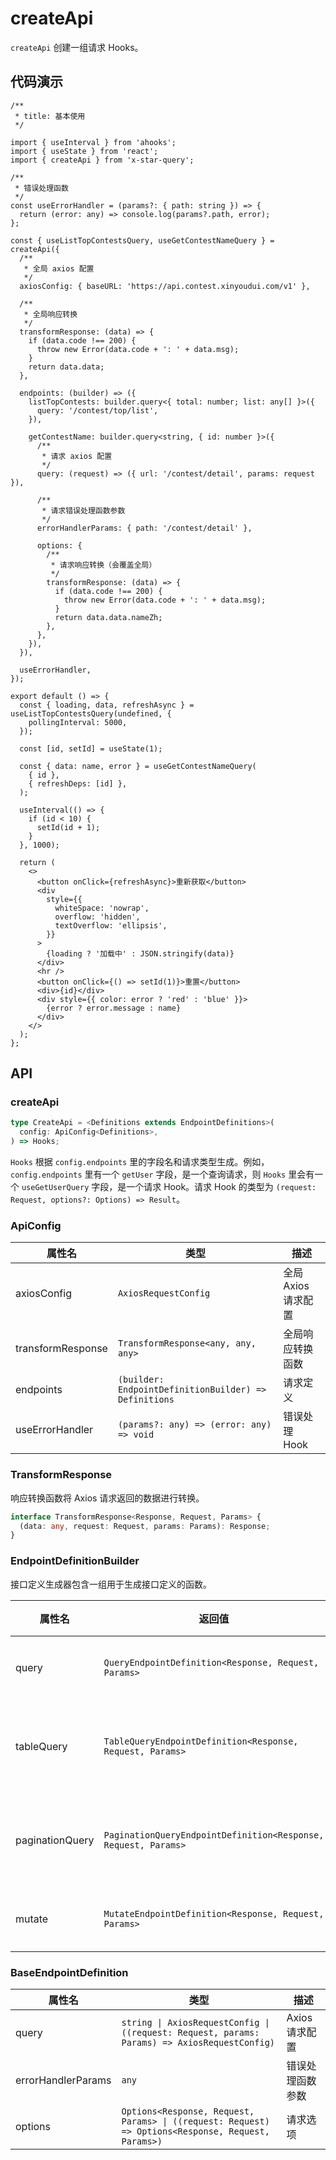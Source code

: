 # createApi

`createApi` 创建一组请求 Hooks。

## 代码演示

```tsx
/**
 * title: 基本使用
 */

import { useInterval } from 'ahooks';
import { useState } from 'react';
import { createApi } from 'x-star-query';

/**
 * 错误处理函数
 */
const useErrorHandler = (params?: { path: string }) => {
  return (error: any) => console.log(params?.path, error);
};

const { useListTopContestsQuery, useGetContestNameQuery } = createApi({
  /**
   * 全局 axios 配置
   */
  axiosConfig: { baseURL: 'https://api.contest.xinyoudui.com/v1' },

  /**
   * 全局响应转换
   */
  transformResponse: (data) => {
    if (data.code !== 200) {
      throw new Error(data.code + ': ' + data.msg);
    }
    return data.data;
  },

  endpoints: (builder) => ({
    listTopContests: builder.query<{ total: number; list: any[] }>({
      query: '/contest/top/list',
    }),

    getContestName: builder.query<string, { id: number }>({
      /**
       * 请求 axios 配置
       */
      query: (request) => ({ url: '/contest/detail', params: request }),

      /**
       * 请求错误处理函数参数
       */
      errorHandlerParams: { path: '/contest/detail' },

      options: {
        /**
         * 请求响应转换（会覆盖全局）
         */
        transformResponse: (data) => {
          if (data.code !== 200) {
            throw new Error(data.code + ': ' + data.msg);
          }
          return data.data.nameZh;
        },
      },
    }),
  }),

  useErrorHandler,
});

export default () => {
  const { loading, data, refreshAsync } = useListTopContestsQuery(undefined, {
    pollingInterval: 5000,
  });

  const [id, setId] = useState(1);

  const { data: name, error } = useGetContestNameQuery(
    { id },
    { refreshDeps: [id] },
  );

  useInterval(() => {
    if (id < 10) {
      setId(id + 1);
    }
  }, 1000);

  return (
    <>
      <button onClick={refreshAsync}>重新获取</button>
      <div
        style={{
          whiteSpace: 'nowrap',
          overflow: 'hidden',
          textOverflow: 'ellipsis',
        }}
      >
        {loading ? '加载中' : JSON.stringify(data)}
      </div>
      <hr />
      <button onClick={() => setId(1)}>重置</button>
      <div>{id}</div>
      <div style={{ color: error ? 'red' : 'blue' }}>
        {error ? error.message : name}
      </div>
    </>
  );
};
```

## API

### createApi

```ts
type CreateApi = <Definitions extends EndpointDefinitions>(
  config: ApiConfig<Definitions>,
) => Hooks;
```

`Hooks` 根据 `config.endpoints` 里的字段名和请求类型生成。例如，`config.endpoints` 里有一个 `getUser` 字段，是一个查询请求，则 `Hooks` 里会有一个 `useGetUserQuery` 字段，是一个请求 Hook。请求 Hook 的类型为 `(request: Request, options?: Options) => Result`。

### ApiConfig

| 属性名            | 类型                                                  | 描述                |
| ----------------- | ----------------------------------------------------- | ------------------- |
| axiosConfig       | `AxiosRequestConfig`                                  | 全局 Axios 请求配置 |
| transformResponse | `TransformResponse<any, any, any>`                    | 全局响应转换函数    |
| endpoints         | `(builder: EndpointDefinitionBuilder) => Definitions` | 请求定义            |
| useErrorHandler   | `(params?: any) => (error: any) => void`              | 错误处理 Hook       |

### TransformResponse

响应转换函数将 Axios 请求返回的数据进行转换。

```ts
interface TransformResponse<Response, Request, Params> {
  (data: any, request: Request, params: Params): Response;
}
```

### EndpointDefinitionBuilder

接口定义生成器包含一组用于生成接口定义的函数。

| 属性名          | 返回值                                                         | 描述         |
| --------------- | -------------------------------------------------------------- | ------------ |
| query           | `QueryEndpointDefinition<Response, Request, Params>`           | 查询请求     |
| tableQuery      | `TableQueryEndpointDefinition<Response, Request, Params>`      | 表格查询请求 |
| paginationQuery | `PaginationQueryEndpointDefinition<Response, Request, Params>` | 分页查询请求 |
| mutate          | `MutateEndpointDefinition<Response, Request, Params>`          | 修改请求     |

### BaseEndpointDefinition

| 属性名             | 类型                                                                                               | 描述             |
| ------------------ | -------------------------------------------------------------------------------------------------- | ---------------- |
| query              | `string \| AxiosRequestConfig \| ((request: Request, params: Params) => AxiosRequestConfig)`       | Axios 请求配置   |
| errorHandlerParams | `any`                                                                                              | 错误处理函数参数 |
| options            | `Options<Response, Request, Params> \| ((request: Request) => Options<Response, Request, Params>)` | 请求选项         |
